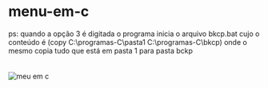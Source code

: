 # menu-em-c

ps: quando a opção 3 é digitada o programa inicia o arquivo bkcp.bat cujo o conteúdo é (copy C:\programas-C\pasta1  C:\programas-C\bkcp) onde o mesmo copia tudo que está em pasta 1 para pasta bckp
<br><br><br>
![meu em c](https://github.com/santiagoNogueira66/menu-em-C/assets/118860480/f09eea6e-562a-41ce-b762-a8977992d806)
